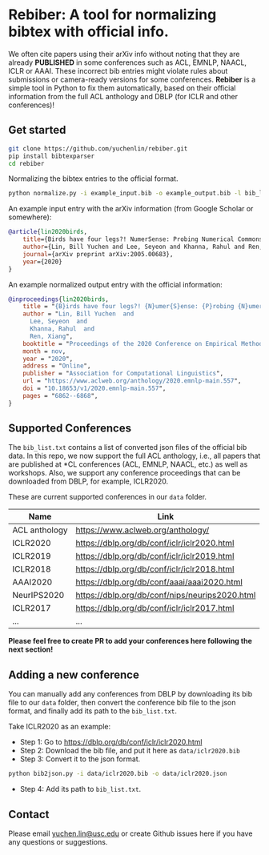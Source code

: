 # Rebiber: A tool for normalizing bibtex with official info.

We often cite papers using their arXiv info without noting that they are already __PUBLISHED__ in some conferences such as ACL, EMNLP, NAACL, ICLR or AAAI. These incorrect bib entries might violate rules about submissions or camera-ready versions for some conferences. __Rebiber__ is a simple tool in Python to fix them automatically, based on their official information from the full ACL anthology and DBLP (for ICLR and other conferences)! 

## Get started

```bash
git clone https://github.com/yuchenlin/rebiber.git
pip install bibtexparser
cd rebiber
```

Normalizing the bibtex entries to the official format.
```bash
python normalize.py -i example_input.bib -o example_output.bib -l bib_list.txt
```



An example input entry with the arXiv information (from Google Scholar or somewhere):
```bib
@article{lin2020birds,
	title={Birds have four legs?! NumerSense: Probing Numerical Commonsense Knowledge of Pre-trained Language Models},
	author={Lin, Bill Yuchen and Lee, Seyeon and Khanna, Rahul and Ren, Xiang},
	journal={arXiv preprint arXiv:2005.00683},
	year={2020}
}

```
 

An example normalized output entry with the official information:
```bib
@inproceedings{lin2020birds,
    title = "{B}irds have four legs?! {N}umer{S}ense: {P}robing {N}umerical {C}ommonsense {K}nowledge of {P}re-{T}rained {L}anguage {M}odels",
    author = "Lin, Bill Yuchen  and
      Lee, Seyeon  and
      Khanna, Rahul  and
      Ren, Xiang",
    booktitle = "Proceedings of the 2020 Conference on Empirical Methods in Natural Language Processing (EMNLP)",
    month = nov,
    year = "2020",
    address = "Online",
    publisher = "Association for Computational Linguistics",
    url = "https://www.aclweb.org/anthology/2020.emnlp-main.557",
    doi = "10.18653/v1/2020.emnlp-main.557",
    pages = "6862--6868",
}
```


## Supported Conferences 

The `bib_list.txt` contains a list of converted json files of the official bib data. In this repo, we now support the full ACL anthology, i.e., all papers that are published at *CL conferences (ACL, EMNLP, NAACL, etc.) as well as workshops.
Also, we support any conference proceedings that can be downloaded from DBLP, for example, ICLR2020.

These are current supported conferences in our `data` folder. 

| Name | Link |
| --- | ----------- |
| ACL anthology | https://www.aclweb.org/anthology/ |
| ICLR2020 | https://dblp.org/db/conf/iclr/iclr2020.html |
| ICLR2019 | https://dblp.org/db/conf/iclr/iclr2019.html |
| ICLR2018 | https://dblp.org/db/conf/iclr/iclr2018.html |
| AAAI2020 | https://dblp.org/db/conf/aaai/aaai2020.html |
| NeurIPS2020 | https://dblp.org/db/conf/nips/neurips2020.html |
| ICLR2017 | https://dblp.org/db/conf/iclr/iclr2017.html |
| ... | ... |

**Please feel free to create PR to add your conferences here following the next section!** 

<!-- 
python bib2json.py -i data/iclr2020.bib -o data/iclr2020.json
python bib2json.py -i data/iclr2019.bib -o data/iclr2019.json
python bib2json.py -i data/iclr2018.bib -o data/iclr2018.json
python bib2json.py -i data/aaai2020.bib -o data/aaai2020.json
 -->


## Adding a new conference

You can manually add any conferences from DBLP by downloading its bib file to our `data` folder, then convert the conference bib file to the json format, and finally add its path to the `bib_list.txt`.

Take ICLR2020 as an example:

- Step 1: Go to https://dblp.org/db/conf/iclr/iclr2020.html 
- Step 2: Download the bib file, and put it here as `data/iclr2020.bib` 
- Step 3: Convert it to the json format.
```bash
python bib2json.py -i data/iclr2020.bib -o data/iclr2020.json
```
- Step 4: Add its path to `bib_list.txt`.

## Contact

Please email yuchen.lin@usc.edu or create Github issues here if you have any questions or suggestions. 

